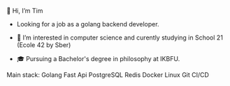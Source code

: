 👋 Hi, I’m Tim
- Looking for a job as a golang backend developer.

- 👀 I’m interested in computer science and curently studying in School 21 (Ecole 42 by Sber)
- 🎓 Pursuing a Bachelor's degree in philosophy at IKBFU.

Main stack:
Golang Fast Api PostgreSQL Redis Docker Linux Git CI/CD

<!---
CEhresmann/CEhresmann is a ✨ special ✨ repository because its `README.md` (this file) appears on your GitHub profile.
You can click the Preview link to take a look at your changes.
--->
